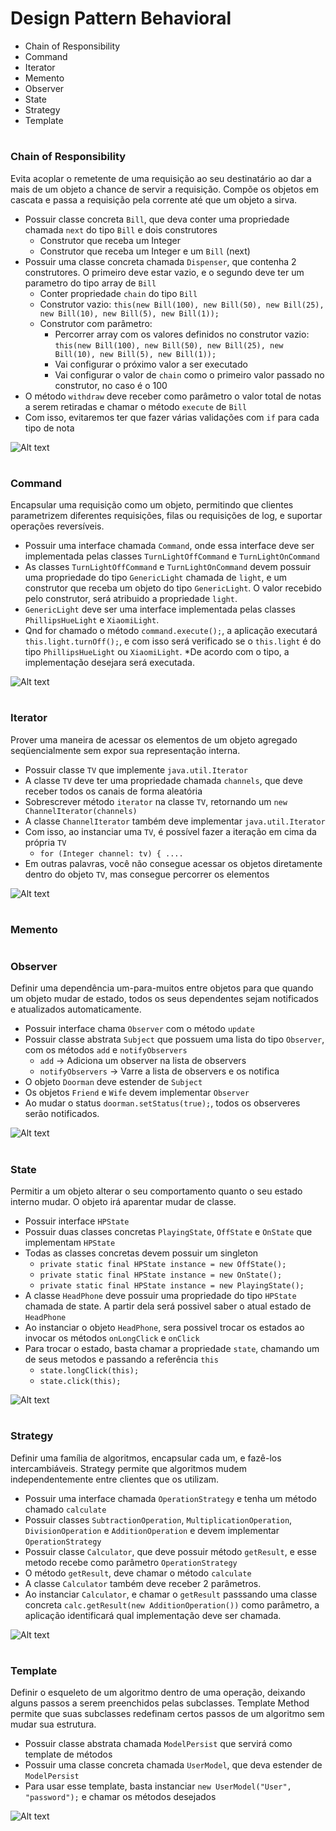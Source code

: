 # Design Pattern Behavioral

* Chain of Responsibility
* Command
* Iterator
* Memento
* Observer
* State
* Strategy
* Template

#
### Chain of Responsibility

Evita acoplar o remetente de uma requisição ao seu destinatário ao dar a mais de um objeto a chance de servir a 
requisição. Compõe os objetos em cascata e passa a requisição pela corrente até que um objeto a sirva.

* Possuir classe concreta `Bill`, que deva conter uma propriedade chamada `next` do tipo `Bill` e dois construtores
    * Construtor que receba um Integer
    * Construtor que receba um Integer e um `Bill` (next)
* Possuir uma classe concreta chamada `Dispenser`, que contenha 2 construtores. O primeiro deve estar vazio, 
e o segundo deve ter um parametro do tipo array de `Bill`
    * Conter propriedade `chain` do tipo `Bill`
    * Construtor vazio: `this(new Bill(100), new Bill(50), new Bill(25), new Bill(10), new Bill(5), new Bill(1));`
    * Construtor com parâmetro: 
        * Percorrer array com os valores definidos no construtor vazio: `this(new Bill(100), new Bill(50), new Bill(25), new Bill(10), new Bill(5), new Bill(1));`
        * Vai configurar o próximo valor a ser executado
        * Vai configurar o valor de `chain` como o primeiro valor passado no construtor, no caso é o 100
* O método `withdraw` deve receber como parâmetro o valor total de notas a serem retiradas e chamar o método `execute` de `Bill`
* Com isso, evitaremos ter que fazer várias validações com `if` para cada tipo de nota

![Alt text](imgs/chain.jpg "Chain of Responsibility")
#
### Command

Encapsular uma requisição como um objeto, permitindo que clientes parametrizem diferentes requisições, filas
ou requisições de log, e suportar operações reversíveis.

* Possuir uma interface chamada `Command`, onde essa interface deve ser implementada pelas classes `TurnLightOffCommand` e
`TurnLightOnCommand`
* As classes `TurnLightOffCommand` e `TurnLightOnCommand` devem possuir uma propriedade do tipo `GenericLight` chamada
de `light`, e um construtor que receba um objeto do tipo `GenericLight`. O valor recebido pelo construtor, será atribuido
a propriedade `light`. 
* `GenericLight` deve ser uma interface implementada pelas classes `PhillipsHueLight` e `XiaomiLight`.
* Qnd for chamado o método `command.execute();`, a aplicação executará `this.light.turnOff();`, e com isso será verificado
se o `this.light` é do tipo `PhillipsHueLight` ou `XiaomiLight`. 
*De acordo com o tipo, a implementação desejara será executada.

![Alt text](imgs/command.jpg "Command")
#
### Iterator

Prover uma maneira de acessar os elementos de um objeto agregado seqüencialmente sem expor sua representação interna.

* Possuir classe `TV` que implemente `java.util.Iterator`
* A classe `TV` deve ter uma propriedade chamada `channels`, que deve receber todos os canais de forma aleatória
* Sobrescrever método `iterator` na classe `TV`, retornando um `new ChannelIterator(channels)`
* A classe `ChannelIterator` também deve implementar `java.util.Iterator`
* Com isso, ao instanciar uma `TV`, é possível fazer a iteração em cima da própria `TV`
    * `for (Integer channel: tv) { .... `
* Em outras palavras, você não consegue acessar os objetos diretamente dentro do objeto `TV`, mas consegue percorrer os 
elementos

![Alt text](imgs/iterator.jpg "Iterator")
#
### Memento

#
### Observer

Definir uma dependência um-para-muitos entre objetos para que quando um objeto mudar de estado, todos os seus dependentes 
sejam notificados e atualizados automaticamente.

* Possuir interface chama `Observer` com o método `update`
* Possuir classe abstrata `Subject` que possuem uma lista do tipo `Observer`, com os métodos `add` e `notifyObservers`
    * `add` -> Adiciona um observer na lista de observers
    * `notifyObservers` -> Varre a lista de observers e os notifica
* O objeto `Doorman` deve estender de `Subject`
* Os objetos `Friend` e `Wife` devem implementar `Observer`
* Ao mudar o status `doorman.setStatus(true);`, todos os observeres serão notificados.

![Alt text](imgs/observer.jpg "Observer")
#
### State

Permitir a um objeto alterar o seu comportamento quanto o seu estado interno mudar. O objeto irá aparentar mudar de classe.

* Possuir interface `HPState`
* Possuir duas classes concretas `PlayingState`, `OffState` e `OnState` que implementam `HPState`
* Todas as classes concretas devem possuir um singleton
     * `private static final HPState instance = new OffState();`
     * `private static final HPState instance = new OnState();`
     * `private static final HPState instance = new PlayingState();`
* A classe `HeadPhone` deve possuir uma propriedade do tipo `HPState` chamada de state. A partir dela será possivel saber
o atual estado de `HeadPhone`
* Ao instanciar o objeto `HeadPhone`, sera possivel trocar os estados ao invocar os métodos `onLongClick` e `onClick`
* Para trocar o estado, basta chamar a propriedade `state`, chamando um de seus metodos e passando a referência `this`
    * `state.longClick(this);`
    * `state.click(this);`

![Alt text](imgs/state.jpg "State")
#
### Strategy

Definir uma família de algoritmos, encapsular cada um, e fazê-los intercambiáveis. Strategy permite que algoritmos
mudem independentemente entre clientes que os utilizam.

* Possuir uma interface chamada `OperationStrategy` e tenha um método chamado `calculate`
* Possuir classes `SubtractionOperation`, `MultiplicationOperation`, `DivisionOperation` e `AdditionOperation` e devem
implementar `OperationStrategy`
* Possuir classe `Calculator`, que deve possuir método `getResult`, e esse metodo recebe como parâmetro `OperationStrategy`
* O método `getResult`, deve chamar o método `calculate`
* A classe `Calculator` também deve receber 2 parâmetros.
* Ao instanciar `Calculator`, e chamar o `getResult` passsando uma classe concreta `calc.getResult(new AdditionOperation())`
como parâmetro, a aplicação identificará qual implementação deve ser chamada. 

![Alt text](imgs/strategy.jpg "Strategy")
#
### Template

Definir o esqueleto de um algoritmo dentro de uma operação, deixando alguns passos a serem preenchidos
pelas subclasses. Template Method permite que suas subclasses redefinam certos passos de um algoritmo
sem mudar sua estrutura.

* Possuir classe abstrata chamada `ModelPersist` que servirá como template de métodos
* Possuir uma classe concreta chamada `UserModel`, que deva estender de `ModelPersist`
* Para usar esse template, basta instanciar `new UserModel("User", "password");` e chamar os métodos desejados

![Alt text](imgs/template.jpg "Template")